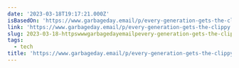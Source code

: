 ```yaml
---
date: '2023-03-18T19:17:21.000Z'
isBasedOn: 'https://www.garbageday.email/p/every-generation-gets-the-clippy'
link: 'https://www.garbageday.email/p/every-generation-gets-the-clippy'
slug: 2023-03-18-httpswwwgarbagedayemailpevery-generation-gets-the-clippy
tags:
  - tech
title: 'https://www.garbageday.email/p/every-generation-gets-the-clippy'
---
```


